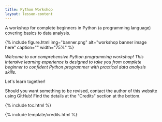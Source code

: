 ```yaml
---
title: Python Workshop
layout: lesson-content
---
```


A workshop for complete beginners in Python (a programming language) covering basics to data analysis.

{% include figure.html img="banner.png" alt="workshop banner image here" caption="" width="75%" %}

*Welcome to our comprehensive Python programming workshop! This intensive learning experience is designed to take you from complete beginner to confident Python programmer with practical data analysis skills.*

Let's learn together!

Should you want something to be revised, contact the author of this website using GitHub! Find the details at the "Credits" section at the bottom.

{% include toc.html %}

{% include template/credits.html %}
